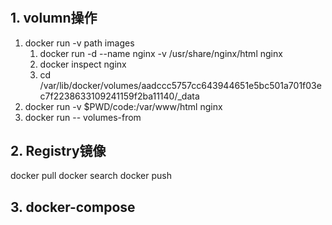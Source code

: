 #
## 1. volumn操作
1. docker run -v path images
    1. docker run -d --name nginx -v /usr/share/nginx/html nginx
    2. docker inspect nginx
    3. cd /var/lib/docker/volumes/aadccc5757cc643944651e5bc501a701f03ec7f2238633109241159f2ba11140/_data
2. docker run -v $PWD/code:/var/www/html nginx
3. docker run -- volumes-from

## 2. Registry镜像
docker pull
docker search
docker push 
## 3. docker-compose


